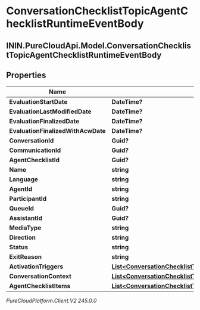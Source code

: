 # ConversationChecklistTopicAgentChecklistRuntimeEventBody

## ININ.PureCloudApi.Model.ConversationChecklistTopicAgentChecklistRuntimeEventBody

## Properties

|Name | Type | Description | Notes|
|------------ | ------------- | ------------- | -------------|
| **EvaluationStartDate** | **DateTime?** |  | [optional] |
| **EvaluationLastModifiedDate** | **DateTime?** |  | [optional] |
| **EvaluationFinalizedDate** | **DateTime?** |  | [optional] |
| **EvaluationFinalizedWithAcwDate** | **DateTime?** |  | [optional] |
| **ConversationId** | **Guid?** |  | [optional] |
| **CommunicationId** | **Guid?** |  | [optional] |
| **AgentChecklistId** | **Guid?** |  | [optional] |
| **Name** | **string** |  | [optional] |
| **Language** | **string** |  | [optional] |
| **AgentId** | **string** |  | [optional] |
| **ParticipantId** | **string** |  | [optional] |
| **QueueId** | **Guid?** |  | [optional] |
| **AssistantId** | **Guid?** |  | [optional] |
| **MediaType** | **string** |  | [optional] |
| **Direction** | **string** |  | [optional] |
| **Status** | **string** |  | [optional] |
| **ExitReason** | **string** |  | [optional] |
| **ActivationTriggers** | [**List&lt;ConversationChecklistTopicAgentChecklistActivationTrigger&gt;**](ConversationChecklistTopicAgentChecklistActivationTrigger) |  | [optional] |
| **ConversationContext** | [**List&lt;ConversationChecklistTopicConversationContextTurnInfo&gt;**](ConversationChecklistTopicConversationContextTurnInfo) |  | [optional] |
| **AgentChecklistItems** | [**List&lt;ConversationChecklistTopicAgentChecklistItemState&gt;**](ConversationChecklistTopicAgentChecklistItemState) |  | [optional] |



_PureCloudPlatform.Client.V2 245.0.0_
